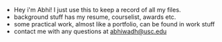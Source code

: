 - Hey i'm Abhi! I just use this to keep a record of all my files.
- background stuff has my resume, courselist, awards etc.
- some practical work, almost like a portfolio, can be found in work stuff
- contact me with any questions at abhiwadh@usc.edu
